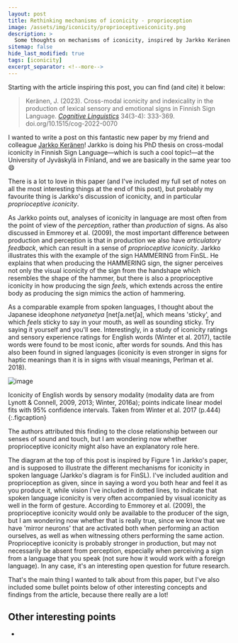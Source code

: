 ```yaml
---
layout: post
title: Rethinking mechanisms of iconicity - proprioception
image: /assets/img/iconicity/proprioceptiveiconicity.png
description: >
  Some thoughts on mechanisms of iconicity, inspired by Jarkko Keränen's excellent recent article in Cognitive Linguistics!
sitemap: false
hide_last_modified: true
tags: [iconicity]
excerpt_separator: <!--more-->
---
```


Starting with the article inspiring this post, you can find (and cite) it below:

 > Keränen, J. (2023). Cross-modal iconicity and indexicality in the production of lexical sensory and emotional signs in Finnish Sign Language. [*Cognitive Linguistics*](https://doi.org/10.1515/cog-2022-0070) 34(3-4): 333-369. doi.org/10.1515/cog-2022-0070

<!--more-->

I wanted to write a post on this fantastic new paper by my friend and colleague [Jarkko Keränen](https://www.jyu.fi/en/people/jarkko-keranen)! Jarkko is doing his PhD thesis on cross-modal iconicity in Finnish Sign Language—which is such a cool topic!—at the University of Jyväskylä in Finland, and we are basically in the same year too 😄

There is a lot to love in this paper (and I've included my full set of notes on all the most interesting things at the end of this post), but probably my favourite thing is Jarkko's discussion of iconicity, and in particular *proprioceptive iconicity*. 

As Jarkko points out, analyses of iconicity in language are most often from the point of view of the *perception*, rather than *production* of signs. As also discussed in Emmorey et al. (2009), the most important difference between production and perception is that in production we also have *articulatory feedback*, which can result in a sense of *proprioceptive iconicity*. Jarkko illustrates this with the example of the sign HAMMERING from FinSL. He explains that when producing the HAMMERING sign, the signer perceives not only the visual iconicity of the sign from the handshape which resembles the shape of the hammer, but there is also a proprioceptive iconicity in how producing the sign _feels_, which extends across the entire body as producing the sign mimics the action of hammering. 

As a comparable example from spoken languages, I thought about the Japanese ideophone *netyanetya* [netʃa.netʃa], which means 'sticky', and which *feels* sticky to say in your mouth, as well as sounding sticky. Try saying it yourself and you'll see. Interestingly, in a study of iconicity ratings and sensory experience ratings for English words (Winter et al. 2017), tactile words were found to be most iconic, after words for sounds. And this has also been found in signed languages (iconicity is even stronger in signs for haptic meanings than it is in signs with visual meanings, Perlman et al. 2018).

![image](https://github.com/BonnieMcLean/bonniemclean.github.io/assets/66249141/be7fe617-accd-4805-b84a-3e0c7fc98c1b)

Iconicity of English words by sensory modality (modality data are from Lynott & Connell, 2009, 2013; Winter, 2016a); points indicate linear model fits with 95% confidence intervals. Taken from Winter et al. 2017 (p.444)  
{:.figcaption}

The authors attributed this finding to the close relationship between our senses of sound and touch, but I am wondering now whether proprioceptive iconicity might also have an explanatory role here. 

The diagram at the top of this post is inspired by Figure 1 in Jarkko's paper, and is supposed to illustrate the different mechanisms for iconicity in spoken language (Jarkko's diagram is for FinSL). I've included audition and proprioception as given, since in saying a word you both hear and feel it as you produce it, while vision I've included in dotted lines, to indicate that spoken language iconicity is very often accompanied by visual iconicity as well in the form of gesture. According to Emmorey et al. (2009), the proprioceptive iconicity would only be available to the producer of the sign, but I am wondering now whether that is really true, since we know that we have 'mirror neurons' that are activated both when performing an action ourselves, as well as when witnessing others performing the same action. Proprioceptive iconicity is probably stronger in production, but may not necessarily be absent from perception, especially when perceiving a sign from a language that you speak (not sure how it would work with a foreign language). In any case, it's an interesting open question for future research.

That's the main thing I wanted to talk about from this paper, but I've also included some bullet points below of other interesting concepts and findings from the article, because there really are a lot!

## Other interesting points

* 



